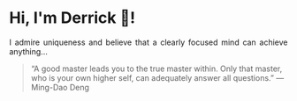 # Hi, I'm Derrick 👋!
<p align="justify">I admire uniqueness and believe that a clearly focused mind can achieve anything...</p> 
<!-- #quote-start -->
<blockquote>&ldquo;A good master leads you to the true master within. Only that master, who is your own higher self, can adequately answer all questions.&rdquo; &mdash; <footer>Ming-Dao Deng</footer></blockquote>
<!-- #quote-end -->
